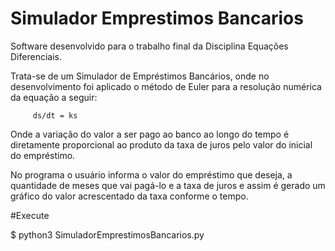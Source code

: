 # Simulador Emprestimos Bancarios

Software desenvolvido para o trabalho final da Disciplina Equações Diferenciais.

Trata-se de um Simulador de Empréstimos Bancários, onde no desenvolvimento foi aplicado o método de Euler para a resolução numérica da equação a seguir:

 		 ds/dt = ks
Onde a variação do valor a ser pago ao banco ao longo do tempo é diretamente proporcional ao produto da taxa de juros pelo valor do inicial do empréstimo. 

No programa o usuário informa o valor do empréstimo que deseja, a quantidade de meses que vai pagá-lo e a taxa de juros e assim é gerado um gráfico do valor acrescentado da taxa conforme o tempo.

#Execute

$ python3 SimuladorEmprestimosBancarios.py
